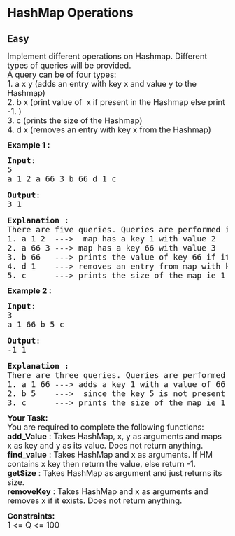 # HashMap Operations
## Easy
<div class="problem-statement">
                <p></p><p><span style="font-size:18px">Implement different operations on Hashmap. Different types of queries will be provided.<br>
A query can be of four&nbsp;types:<br>
1. a x y&nbsp;(adds an entry&nbsp;with key x and value&nbsp;y to the Hashmap)<br>
2. b x (print value of &nbsp;x if&nbsp;present in the Hashmap else print -1.&nbsp;)<br>
3. c (prints the size of the Hashmap)<br>
4. d x (removes an entry&nbsp;with key x from the Hashmap)</span></p>

<p><strong><span style="font-size:18px">Example 1 :</span><span style="font-size:18px"> </span></strong></p>

<pre><span style="font-size:18px"><strong>Input</strong>:</span>
<span style="font-size:18px">5 </span>
<span style="font-size:18px">a 1 2 a 66 3 b 66 d 1 c </span>

<span style="font-size:18px"><strong>Output</strong>:
</span><span style="font-size:18px">3 1 </span>

<span style="font-size:18px"><strong>Explanation :</strong>
There are five queries. Queries are performed in this order
1. a 1 2  ---&gt;  map has a key 1 with value 2
2. a 66 3 ---&gt; map has a key 66 with value 3
3. b 66   ---&gt; prints the value of key 66 if its present in the map ie 3.
4. d 1    ---&gt; removes an entry from map with key 1
5. c      ---&gt; prints the size of the map ie 1</span></pre>

<p><strong><span style="font-size:18px">Example 2 :</span></strong></p>

<pre><span style="font-size:18px"><strong>Input</strong>: </span>
<span style="font-size:18px">3 </span>
<span style="font-size:18px">a 1 66 b 5 c</span>

<span style="font-size:18px"><strong>Output</strong>: </span>
<span style="font-size:18px">-1 1</span>

<span style="font-size:18px"><strong>Explanation :</strong>
There are three queries. Queries are performed in this order
1. a 1 66 ---&gt; adds a key 1 with a value of 66 in the map
2. b 5    ---&gt;  since the key 5 is not present in the map hence -1 is printed.
3. c      ---&gt; prints the size of the map ie 1</span></pre>

<p><span style="font-size:18px"><strong>Your Task:</strong><br>
You are required to complete the following functions:<br>
<strong>add_Value</strong> : Takes HashMap, x, y as arguments and maps x as key and y as its value. Does not return anything.<br>
<strong>find_value</strong> : Takes HashMap and x as arguments. If HM contains x key then return the value, else return -1.<br>
<strong>getSize</strong> : Takes HashMap as argument and just returns its size.<br>
<strong>removeKey</strong> : Takes HashMap and x as arguments and removes x if it exists. Does not return anything.</span></p>

<p><span style="font-size:18px"><strong>Constraints:</strong><br>
1 &lt;= Q &lt;= 100</span></p>

<p>&nbsp;</p>

<p>&nbsp;</p>
 <p></p>
            </div>
